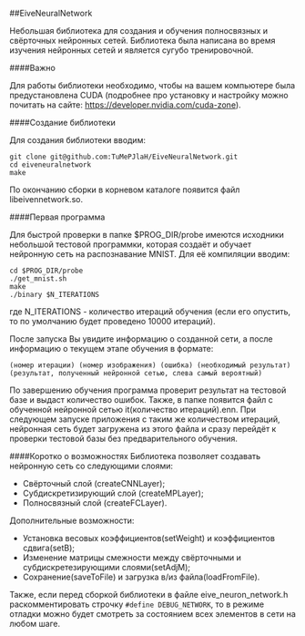 ##EiveNeuralNetwork

Небольшая библиотека для создания и обучения полносвязных и свёрточных нейронных сетей. Библиотека была написана во время изучения нейронных сетей и является сугубо тренировочной.

####Важно

Для работы библиотеки необходимо, чтобы на вашем компьютере была предустановлена CUDA (подробнее про установку и настройку можно почитать на сайте: https://developer.nvidia.com/cuda-zone).

####Создание библиотеки

Для создания библиотеки вводим:
```
git clone git@github.com:TuMePJlaH/EiveNeuralNetwork.git
cd eiveneuralnetwork
make
```
По окончанию сборки в корневом каталоге появится файл libeivennetwork.so.

####Первая программа

Для быстрой проверки в папке $PROG_DIR/probe имеются исходники небольшой тестовой программки, которая создаёт и обучает нейронную сеть на распознавание MNIST.
Для её компиляции вводим:
```
cd $PROG_DIR/probe
./get_mnist.sh
make
./binary $N_ITERATIONS
```
где N_ITERATIONS - количество итераций обучения (если его опустить, то по умолчанию будет проведено 10000 итераций).

После запуска Вы увидите информацию о созданной сети, а после информацию о текущем этапе обучения в формате: 
```
(номер итерации) (номер изображения) (ошибка) (необходимый результат) (результат, полученный нейронной сетью, слева самый вероятный)
```
По завершению обучения программа проверит результат на тестовой базе и выдаст количество ошибок. Также, в папке появится файл с обученной нейронной сетью it(количество итераций).enn. При следующем запуске приложения с таким же количеством итераций, нейронная сеть будет загружена из этого файла и сразу перейдёт к проверки тестовой базы без предварительного обучения.

####Коротко о возможностях
Библиотека позволяет создавать нейронную сеть со следующими слоями:

* Свёрточный слой (createCNNLayer);
* Субдискретизирующий слой (createMPLayer);
* Полносвязный слой (createFCLayer).

Дополнительные возможности:

* Установка весовых коэффициентов(setWeight) и коэффициентов сдвига(setB);
* Изменение матрицы смежности между свёрточными и субдискретезирующими слоями(setAdjM);
* Сохранение(saveToFile) и загрузка в/из файла(loadFromFile).

Также, если перед сборкой библиотеки в файле eive_neuron_network.h раскомментировать строчку `#define DEBUG_NETWORK`, то в режиме отладки можно будет смотреть за состоянием всех элементов в сети на любом шаге. 
